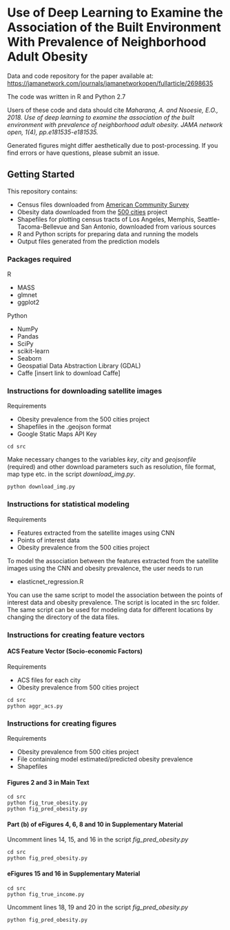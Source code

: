# Use of Deep Learning to Examine the Association of the Built Environment With Prevalence of Neighborhood Adult Obesity

Data and code repository for the paper available at: https://jamanetwork.com/journals/jamanetworkopen/fullarticle/2698635

The code was written in R and Python 2.7

Users of these code and data should cite *Maharana, A. and Nsoesie, E.O., 2018. Use of deep learning to examine the association of the built environment with prevalence of neighborhood adult obesity. JAMA network open, 1(4), pp.e181535-e181535.* 

Generated figures might differ aesthetically due to post-processing. If you find errors or have questions, please submit an issue.

## Getting Started

This repository contains:
* Census files downloaded from [American Community Survey](https://www.census.gov/programs-surveys/acs)
* Obesity data downloaded from the [500 cities](https://www.cdc.gov/500cities/index.htm) project
* Shapefiles for plotting census tracts of Los Angeles, Memphis, Seattle-Tacoma-Bellevue and San Antonio, downloaded from various sources
* R and Python scripts for preparing data and running the models
* Output files generated from the prediction models

### Packages required
R
* MASS
* glmnet
* ggplot2


Python 
* NumPy
* Pandas
* SciPy
* scikit-learn
* Seaborn
* Geospatial Data Abstraction Library (GDAL)
* Caffe  [insert link to download Caffe]



### Instructions for downloading satellite images

Requirements
* Obesity prevalence from the 500 cities project
* Shapefiles in the .geojson format
* Google Static Maps API Key

```
cd src
```
Make necessary changes to the variables *key*, *city* and *geojsonfile* (required) and other download parameters such as resolution, file format, map type etc. in the script *download_img.py*.
```
python download_img.py
```


### Instructions for statistical modeling

Requirements

* Features extracted from the satellite images using CNN
* Points of interest data
* Obesity prevalence from the 500 cities project

To model the association between the features extracted from the satellite images using the CNN and obesity prevalence, the user needs to run

* elasticnet_regression.R

You can use the same script to model the association between the points of interest data and obesity prevalence. The script is located in the src folder. The same script can be used for modeling data for different locations by changing the directory of the data files.

### Instructions for creating feature vectors

#### ACS Feature Vector (Socio-economic Factors)

Requirements

* ACS files for each city
* Obesity prevalence from 500 cities project

```
cd src
python aggr_acs.py
```

### Instructions for creating figures 

Requirements

* Obesity prevalence from 500 cities project
* File containing model estimated/predicted obesity prevalence 
* Shapefiles 


#### Figures 2 and 3 in Main Text

```
cd src
python fig_true_obesity.py
python fig_pred_obesity.py
```

#### Part (b) of eFigures 4, 6, 8 and 10 in Supplementary Material 

Uncomment lines 14, 15, and 16 in the script *fig_pred_obesity.py*
```
cd src
python fig_pred_obesity.py
```

#### eFigures 15 and 16 in Supplementary Material 

```
cd src
python fig_true_income.py
```
Uncomment lines 18, 19 and 20 in the script *fig_pred_obesity.py*
```
python fig_pred_obesity.py
```

